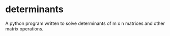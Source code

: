 # determinants
A python program written to solve determinants of m x n matrices and other matrix operations.
